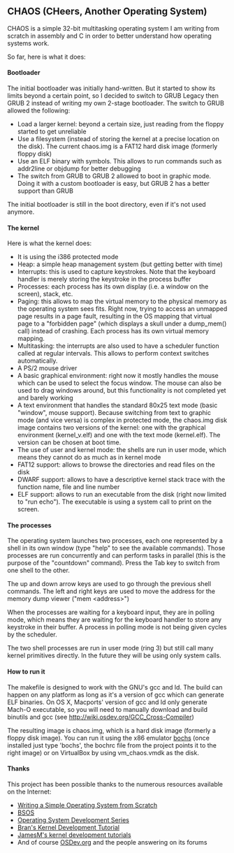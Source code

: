 ## CHAOS (CHeers, Another Operating System)

CHAOS is a simple 32-bit multitasking operating system I am writing from scratch in assembly and C in order to better understand how operating systems work.

So far, here is what it does:

#### Bootloader

The initial bootloader was initially hand-written. But it started to show its limits beyond a certain point, so I decided to switch to GRUB Legacy then GRUB 2 instead of writing my own 2-stage bootloader. The switch to GRUB allowed the following:

- Load a larger kernel: beyond a certain size, just reading from the floppy started to get unreliable
- Use a filesystem (instead of storing the kernel at a precise location on the disk). The current chaos.img is a FAT12 hard disk image (formerly floppy disk)
- Use an ELF binary with symbols. This allows to run commands such as addr2line or objdump for better debugging
- The switch from GRUB to GRUB 2 allowed to boot in graphic mode. Doing it with a custom bootloader is easy, but GRUB 2 has a better support than GRUB

The initial bootloader is still in the boot directory, even if it's not used anymore.

#### The kernel

Here is what the kernel does:

- It is using the i386 protected mode
- Heap: a simple heap management system (but getting better with time)
- Interrupts: this is used to capture keystrokes. Note that the keyboard handler is merely storing the keystroke in the process buffer
- Processes: each process has its own display (i.e. a window on the screen), stack, etc.
- Paging: this allows to map the virtual memory to the physical memory as the operating system sees fits. Right now, trying to access an unmapped page results in a page fault, resulting in the OS mapping that virtual page to a "forbidden page" (which displays a skull under a dump_mem() call) instead of crashing. Each process has its own virtual memory mapping.
- Multitasking: the interrupts are also used to have a scheduler function called at regular intervals. This allows to perform context switches automatically.
- A PS/2 mouse driver
- A basic graphical environment: right now it mostly handles the mouse which can be used to select the focus window. The mouse can also be used to drag windows around, but this functionality is not completed yet and barely working
- A text environment that handles the standard 80x25 text mode (basic "window", mouse support). Because switching from text to graphic mode (and vice versa) is complex in protected mode, the chaos.img disk image contains two versions of the kernel: one with the graphical environment (kernel_v.elf) and one with the text mode (kernel.elf). The version can be chosen at boot time.
- The use of user and kernel mode: the shells are run in user mode, which means they cannot do as much as in kernel mode
- FAT12 support: allows to browse the directories and read files on the disk
- DWARF support: allows to have a descriptive kernel stack trace with the function name, file and line number
- ELF support: allows to run an executable from the disk (right now limited to "run echo"). The executable is using a system call to print on the screen.

#### The processes

The operating system launches two processes, each one represented by a shell in its own window (type "help" to see the available commands). Those processes are run concurrently and can perform tasks in parallel (this is the purpose of the "countdown" command). Press the Tab key to switch from one shell to the other.

The up and down arrow keys are used to go through the previous shell commands. The left and right keys are used to move the address for the memory dump viewer ("mem &lt;address&gt;")

When the processes are waiting for a keyboard input, they are in polling mode, which means they are waiting for the keyboard handler to store any keystroke in their buffer. A process in polling mode is not being given cycles by the scheduler.

The two shell processes are run in user mode (ring 3) but still call many kernel primitives directly. In the future they will be using only system calls.

#### How to run it

The makefile is designed to work with the GNU's gcc and ld. The build can happen on any platform as long as it's a version of gcc which can generate ELF binaries. On OS X, Macports' version of gcc and ld only generate Mach-O executable, so you will need to manually download and build binutils and gcc (see http://wiki.osdev.org/GCC_Cross-Compiler)

The resulting image is chaos.img, which is a hard disk image (formerly a floppy disk image). You can run it using the x86 emulator [bochs](http://bochs.sourceforge.net/) (once installed just type 'bochs', the bochrc file from the project points it to the right image) or on VirtualBox by using vm_chaos.vmdk as the disk.

#### Thanks

This project has been possible thanks to the numerous resources available on the Internet:

- [Writing a Simple Operating System from Scratch](https://www.cs.bham.ac.uk/~exr/lectures/opsys/10_11/lectures/os-dev.pdf)
- [BSOS](https://github.com/aplabs/bsos)
- [Operating System Development Series](http://www.brokenthorn.com/Resources/OSDevIndex.html)
- [Bran's Kernel Development Tutorial](http://www.osdever.net/bkerndev/Docs/intro.htm)
- [JamesM's kernel development tutorials](http://www.jamesmolloy.co.uk/tutorial_html/)
- And of course [OSDev.org](http://wiki.osdev.org/Main_Page) and the people answering on its forums
